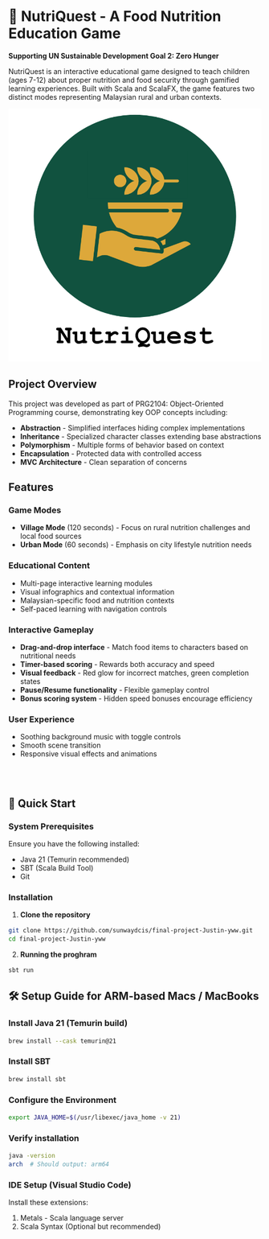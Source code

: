 # 🌾 NutriQuest - A Food Nutrition Education Game

**Supporting UN Sustainable Development Goal 2: Zero Hunger**

NutriQuest is an interactive educational game designed to teach children (ages 7-12) about proper nutrition and food security through gamified learning experiences. Built with Scala and ScalaFX, the game features two distinct modes representing Malaysian rural and urban contexts.

![NutriQuest Logo](src/main/resources/zeroHungerGame/images/logo.png)

## Project Overview

This project was developed as part of PRG2104: Object-Oriented Programming course, demonstrating key OOP concepts including:
- **Abstraction** - Simplified interfaces hiding complex implementations
- **Inheritance** - Specialized character classes extending base abstractions  
- **Polymorphism** - Multiple forms of behavior based on context
- **Encapsulation** - Protected data with controlled access
- **MVC Architecture** - Clean separation of concerns

## Features

### Game Modes
- **Village Mode** (120 seconds) - Focus on rural nutrition challenges and local food sources
- **Urban Mode** (60 seconds) - Emphasis on city lifestyle nutrition needs

### Educational Content
- Multi-page interactive learning modules
- Visual infographics and contextual information
- Malaysian-specific food and nutrition contexts
- Self-paced learning with navigation controls

### Interactive Gameplay
- **Drag-and-drop interface** - Match food items to characters based on nutritional needs
- **Timer-based scoring** - Rewards both accuracy and speed
- **Visual feedback** - Red glow for incorrect matches, green completion states
- **Pause/Resume functionality** - Flexible gameplay control
- **Bonus scoring system** - Hidden speed bonuses encourage efficiency

### User Experience
- Soothing background music with toggle controls
- Smooth scene transition
- Responsive visual effects and animations

<br> 
<br> 

## 🚀 Quick Start

### System Prerequisites
Ensure you have the following installed:
- Java 21 (Temurin recommended)
- SBT (Scala Build Tool)
- Git

### Installation

1. **Clone the repository**
```bash
git clone https://github.com/sunwaydcis/final-project-Justin-yww.git
cd final-project-Justin-yww
```

2. **Running the proghram**
```bash
sbt run
```

## 🛠️ Setup Guide for ARM-based Macs / MacBooks

### Install Java 21 (Temurin build)
```bash
brew install --cask temurin@21
```
### Install SBT
```bash
brew install sbt
```

### Configure the Environment
```bash
export JAVA_HOME=$(/usr/libexec/java_home -v 21)
```

### Verify installation
```bash
java -version
arch  # Should output: arm64
```

### IDE Setup (Visual Studio Code) 
Install these extensions:
1. Metals - Scala language server
2. Scala Syntax (Optional but recommended)
